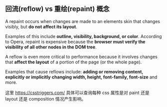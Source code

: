 ## 回流(reflow) vs 重绘(repaint) 概念

A repaint occurs when changes are made to an elements skin that changes visibly, but **do not affect its layout**.

Examples of this include **outline, visibility, background, or color**. According to Opera, repaint is expensive because the **browser must verify the visibility of all other nodes in the DOM tree**.

A reflow is even more critical to performance because it involves changes that **affect the layout** of a portion of the page (or the whole page).

Examples that cause reflows include: **adding or removing content, explicitly or implicitly** **changing width, height, font-family, font-size** and more.

这里 https://csstriggers.com/ 具体可以查询每种 css 属性是对 paint 还是 layout 还是 composition 情况产生影响。
